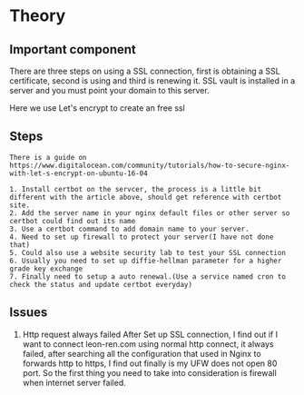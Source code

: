 # Theory
## Important component
   There are three steps on using a SSL connection, first is obtaining a SSL certificate, second is using and third is renewing it.
   SSL vault is installed in a server and you must point your domain to this server.

   Here we use Let's encrypt to create an free ssl
## Steps
    There is a guide on
    https://www.digitalocean.com/community/tutorials/how-to-secure-nginx-with-let-s-encrypt-on-ubuntu-16-04

    1. Install certbot on the servcer, the process is a little bit different with the article above, should get reference with certbot site.
    2. Add the server name in your nginx default files or other server so certbot could find out its name
    3. Use a certbot command to add domain name to your server.
    4. Need to set up firewall to protect your server(I have not done that)
    5. Could also use a website security lab to test your SSL connection
    6. Usually you need to set up diffie-hellman parameter for a higher grade key exchange
    7. Finally need to setup a auto renewal.(Use a service named cron to check the status and update certbot everyday)

## Issues
1. Http request always failed
   After Set up SSL connection, I find out if I want to connect leon-ren.com using normal http connect, it always failed, after searching all the configuration that used in Nginx to forwards http to https, I find out finally is my UFW does not open 80 port. So the first thing you need to take into consideration is firewall when internet server failed.
